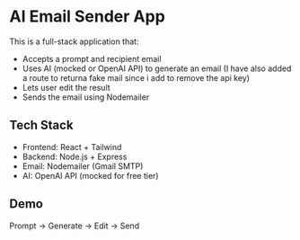 # AI Email Sender App

This is a full-stack application that:
- Accepts a prompt and recipient email
- Uses AI (mocked or OpenAI API) to generate an email (I have also added a route to returna  fake mail since i add to remove the api key)
- Lets user edit the result
- Sends the email using Nodemailer

## Tech Stack
- Frontend: React + Tailwind
- Backend: Node.js + Express
- Email: Nodemailer (Gmail SMTP)
- AI: OpenAI API (mocked for free tier)

## Demo
Prompt → Generate → Edit → Send 
